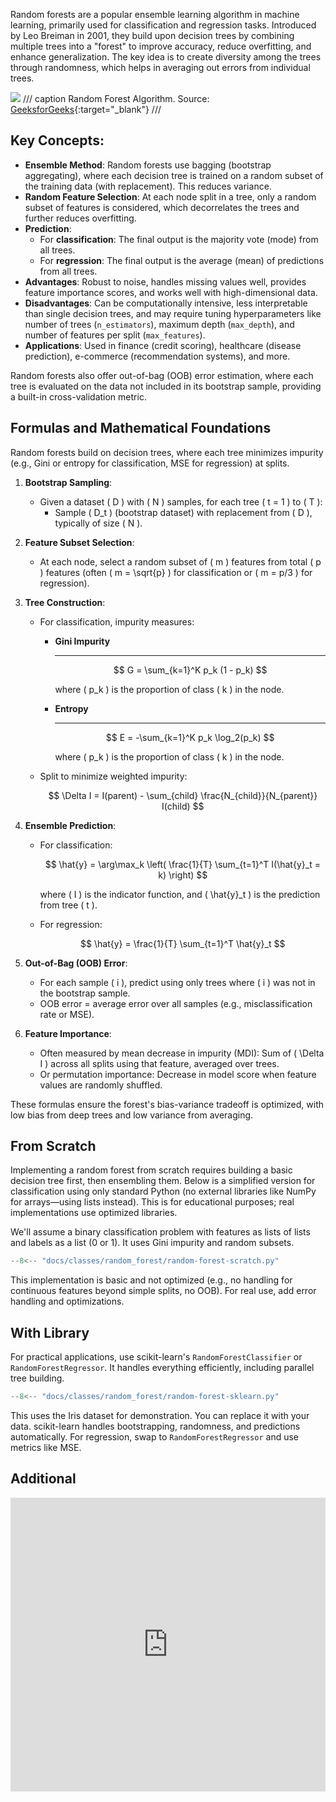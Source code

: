
Random forests are a popular ensemble learning algorithm in machine learning, primarily used for classification and regression tasks. Introduced by Leo Breiman in 2001, they build upon decision trees by combining multiple trees into a "forest" to improve accuracy, reduce overfitting, and enhance generalization. The key idea is to create diversity among the trees through randomness, which helps in averaging out errors from individual trees.

![](https://media.geeksforgeeks.org/wp-content/uploads/20250627112439534287/Random-forest-algorithm.webp)
/// caption
Random Forest Algorithm. Source: [GeeksforGeeks](https://www.geeksforgeeks.org/machine-learning/random-forest-algorithm-in-machine-learning/){:target="_blank"}
///

## Key Concepts:

- **Ensemble Method**: Random forests use bagging (bootstrap aggregating), where each decision tree is trained on a random subset of the training data (with replacement). This reduces variance.
- **Random Feature Selection**: At each node split in a tree, only a random subset of features is considered, which decorrelates the trees and further reduces overfitting.
- **Prediction**:
    - For **classification**: The final output is the majority vote (mode) from all trees.
    - For **regression**: The final output is the average (mean) of predictions from all trees.
- **Advantages**: Robust to noise, handles missing values well, provides feature importance scores, and works well with high-dimensional data.
- **Disadvantages**: Can be computationally intensive, less interpretable than single decision trees, and may require tuning hyperparameters like number of trees (`n_estimators`), maximum depth (`max_depth`), and number of features per split (`max_features`).
- **Applications**: Used in finance (credit scoring), healthcare (disease prediction), e-commerce (recommendation systems), and more.

Random forests also offer out-of-bag (OOB) error estimation, where each tree is evaluated on the data not included in its bootstrap sample, providing a built-in cross-validation metric.

## Formulas and Mathematical Foundations

Random forests build on decision trees, where each tree minimizes impurity (e.g., Gini or entropy for classification, MSE for regression) at splits.

1. **Bootstrap Sampling**:

    - Given a dataset \( D \) with \( N \) samples, for each tree \( t = 1 \) to \( T \):
        - Sample \( D_t \) (bootstrap dataset) with replacement from \( D \), typically of size \( N \).

2. **Feature Subset Selection**:

    - At each node, select a random subset of \( m \) features from total \( p \) features (often \( m = \sqrt{p} \) for classification or \( m = p/3 \) for regression).

3. **Tree Construction**:

    - For classification, impurity measures:

        <div class="grid cards" markdown>

        -   __Gini Impurity__

            ---

            $$ G = \sum_{k=1}^K p_k (1 - p_k) $$
            
            where \( p_k \) is the proportion of class \( k \) in the node.

        -   __Entropy__

            ---

            $$ E = -\sum_{k=1}^K p_k \log_2(p_k) $$

            where \( p_k \) is the proportion of class \( k \) in the node.

        </div>

    - Split to minimize weighted impurity:

        $$ \Delta I = I(parent) - \sum_{child} \frac{N_{child}}{N_{parent}} I(child) $$

4. **Ensemble Prediction**:

    - For classification:

        $$ \hat{y} = \arg\max_k \left( \frac{1}{T} \sum_{t=1}^T I(\hat{y}_t = k) \right) $$
        
        where \( I \) is the indicator function, and \( \hat{y}_t \) is the prediction from tree \( t \).

    - For regression:
    
        $$ \hat{y} = \frac{1}{T} \sum_{t=1}^T \hat{y}_t $$

5. **Out-of-Bag (OOB) Error**:

    - For each sample \( i \), predict using only trees where \( i \) was not in the bootstrap sample.
    - OOB error = average error over all samples (e.g., misclassification rate or MSE).

6. **Feature Importance**:

    - Often measured by mean decrease in impurity (MDI): Sum of \( \Delta I \) across all splits using that feature, averaged over trees.
    - Or permutation importance: Decrease in model score when feature values are randomly shuffled.

These formulas ensure the forest's bias-variance tradeoff is optimized, with low bias from deep trees and low variance from averaging.

## From Scratch

Implementing a random forest from scratch requires building a basic decision tree first, then ensembling them. Below is a simplified version for classification using only standard Python (no external libraries like NumPy for arrays—using lists instead). This is for educational purposes; real implementations use optimized libraries.

We'll assume a binary classification problem with features as lists of lists and labels as a list (0 or 1). It uses Gini impurity and random subsets.

```python
--8<-- "docs/classes/random_forest/random-forest-scratch.py"
```

This implementation is basic and not optimized (e.g., no handling for continuous features beyond simple splits, no OOB). For real use, add error handling and optimizations.

## With Library

For practical applications, use scikit-learn's `RandomForestClassifier` or `RandomForestRegressor`. It handles everything efficiently, including parallel tree building.

```python
--8<-- "docs/classes/random_forest/random-forest-sklearn.py"
```

This uses the Iris dataset for demonstration. You can replace it with your data. scikit-learn handles bootstrapping, randomness, and predictions automatically. For regression, swap to `RandomForestRegressor` and use metrics like MSE.

## Additional

<iframe width="100%" height="470" src="https://www.youtube.com/embed/W-fCDIjxIQY" title="• ANDRE KUNIYOSHI" frameborder="0" allow="accelerometer; autoplay; clipboard-write; encrypted-media; gyroscope; picture-in-picture; web-share" referrerpolicy="strict-origin-when-cross-origin" allowfullscreen></iframe>

[^1]: [Random Forest Algorithm in Machine Learning](https://www.geeksforgeeks.org/machine-learning/random-forest-algorithm-in-machine-learning/){:target="_blank"}

[^2]: [Random Forest - Simple Explanation](https://williamkoehrsen.medium.com/random-forest-simple-explanation-377895a60d2d){:target="_blank"}